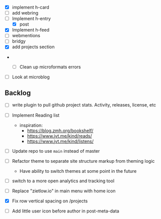 - [x] implement h-card
- [ ] add webring
- [ ] Implement h-entry
  - [x] post
- [x] Implement h-feed
- [ ] webmentions
- [ ] bridgy
- [x] add projects section
- -[ ] Clean up microformats errors


- [ ] Look at microblog

## Backlog

- [ ] write plugin to pull github project stats. Activity, releases, license, etc
- [ ] Implement Reading list
  - inspiration: 
    - https://blog.zmh.org/bookshelf/
    - https://www.jvt.me/kind/reads/
    - https://www.jvt.me/kind/listens/
- [ ] Update repo to use `main` instead of master
- [ ] Refactor theme to separate site structure markup from theming logic
  - Have ability to switch themes at some point in the future
- [ ] switch to a more open analytics and tracking tool
- [ ] Replace "zietlow.io" in main menu with home icon
- [x] Fix row vertical spacing on /projects
- [ ] Add little user icon before author in post-meta-data
  